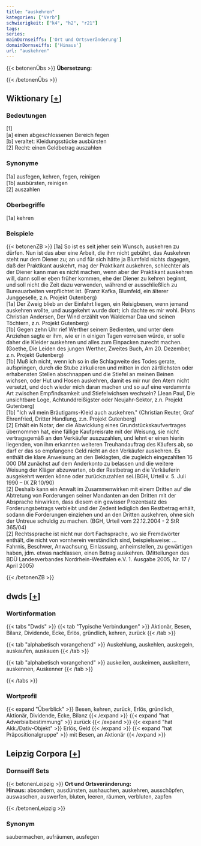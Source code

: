 ```yaml
---
title: "auskehren"
kategorien: ["Verb"]
schwierigkeit: ["k4", "h2", "r21"]
tags:
series:
mainDornseiffs: ['Ort und Ortsveränderung']
domainDornseiffs: ['Hinaus']
url: "auskehren"
---
```


{{< betonenÜbs >}}
**Übersetzung:**  
  
{{< /betonenÜbs >}}

## Wiktionary [[+](https://de.wiktionary.org/wiki/auskehren)]

### Bedeutungen
[1]  
[a] einen abgeschlossenen Bereich fegen  
[b] veraltet: Kleidungsstücke ausbürsten  
[2] Recht: einen Geldbetrag auszahlen  

### Synonyme
[1a] ausfegen, kehren, fegen, reinigen  
[1b] ausbürsten, reinigen  
[2] auszahlen  

### Oberbegriffe
[1a] kehren  

### Beispiele
{{< betonenZB >}}
[1a] So ist es seit jeher sein Wunsch, auskehren zu dürfen. Nun ist das aber eine Arbeit, die ihm nicht gebührt, das Auskehren steht nur dem Diener zu; an und für sich hätte ja Blumfeld nichts dagegen, daß der Praktikant auskehrt, mag der Praktikant auskehren, schlechter als der Diener kann man es nicht machen, wenn aber der Praktikant auskehren will, dann soll er eben früher kommen, ehe der Diener zu kehren beginnt, und soll nicht die Zeit dazu verwenden, während er ausschließlich zu Bureauarbeiten verpflichtet ist. (Franz Kafka, Blumfeld, ein älterer Junggeselle, z.n. Projekt Gutenberg)  
[1a] Der Zweig blieb an der Einfahrt liegen, ein Reisigbesen, wenn jemand auskehren wollte, und ausgekehrt wurde dort; ich dachte es mir wohl. (Hans Christian Andersen, Der Wind erzählt von Waldemar Daa und seinen Töchtern, z.n. Projekt Gutenberg)  
[1b] Gegen zehn Uhr rief Werther seinem Bedienten, und unter dem Anziehen sagte er ihm, wie er in einigen Tagen verreisen würde, er solle daher die Kleider auskehren und alles zum Einpacken zurecht machen. (Goethe, Die Leiden des jungen Werther, Zweites Buch, Am 20. Dezember, z.n. Projekt Gutenberg)  
[1b] Muß ich nicht, wenn ich so in die Schlagweite des Todes gerate, aufspringen, durch die Stube zirkulieren und mitten in den zärtlichsten oder erhabensten Stellen abschnappen und die Stiefel an meinen Beinen wichsen, oder Hut und Hosen auskehren, damit es mir nur den Atem nicht versetzt, und doch wieder mich daran machen und so auf eine verdammte Art zwischen Empfindsamkeit und Stiefelwichsen wechseln? (Jean Paul, Die unsichtbare Loge, Achtunddreißigster oder Neujahr-Sektor, z.n. Projekt Gutenberg)  
[1b] "Ich wil mein Bräutigams-Kleid auch auskehren." (Christian Reuter, Graf Ehrenfried, Dritter Handlung, z.n. Projekt Gutenberg)  
[2] Erhält ein Notar, der die Abwicklung eines Grundstückskaufvertrages übernommen hat, eine fällige Kaufpreisrate mit der Weisung, sie nicht vertragsgemäß an den Verkäufer auszuzahlen, und lehnt er einen hierin liegenden, von ihm erkannten weiteren Treuhandauftrag des Käufers ab, so darf er das so empfangene Geld nicht an den Verkäufer auskehren. Es enthält die klare Anweisung an den Beklagten, die zugleich eingezahlten 16 000 DM zunächst auf dem Anderkonto zu belassen und die weitere Weisung der Kläger abzuwarten, ob der Restbetrag an die Verkäuferin ausgekehrt werden könne oder zurückzuzahlen sei.(BGH, Urteil v. 5. Juli 1990  – IX ZR 10/90)  
[2] Deshalb kann ein Anwalt im Zusammenwirken mit einem Dritten auf die Abtretung von Forderungen seiner Mandanten an den Dritten mit der Absprache hinwirken, dass diesem ein gewisser Prozentsatz des Forderungsbetrags verbleibt und der Zedent lediglich den Restbetrag erhält, sodann die Forderungen einziehen und an den Dritten auskehren, ohne sich der Untreue schuldig zu machen. (BGH, Urteil vom 22.12.2004 - 2 StR 365/04)  
[2] Rechtssprache ist nicht nur dort Fachsprache, wo sie Fremdwörter enthält, die nicht von vornherein verständlich sind, beispielsweise: … Fahrnis, Beschwer, Anwachsung, Einlassung, anheimstellen, zu gewärtigen haben, jdm. etwas nachlassen, einen Betrag auskehren. (Mitteilungen des BDÜ Landesverbandes Nordrhein-Westfalen e.V. 1. Ausgabe 2005, Nr. 17 / April 2005)  

{{< /betonenZB >}}


## dwds [[+](https://www.dwds.de/wb/auskehren)]

### Wortinformation
{{< tabs "Dwds" >}}
{{< tab "Typische Verbindungen" >}}
Aktionär, Besen, Bilanz, Dividende, Ecke, Erlös, gründlich, kehren, zurück
{{< /tab >}}

{{< tab "alphabetisch vorangehend" >}}
Auskehlung, auskehlen, auskegeln, auskaufen, auskauen
{{< /tab >}}

{{< tab "alphabetisch vorangehend" >}}
auskeilen, auskeimen, auskeltern, auskennen, Auskenner
{{< /tab >}}

{{< /tabs >}}

### Wortprofil
{{< expand "Überblick" >}} Besen, kehren, zurück, Erlös, gründlich, Aktionär, Dividende, Ecke, Bilanz {{< /expand >}}
{{< expand "hat Adverbialbestimmung" >}} zurück {{< /expand >}}
{{< expand "hat Akk./Dativ-Objekt" >}} Erlös, Geld {{< /expand >}}
{{< expand "hat Präpositionalgruppe" >}} mit Besen, an Aktionär {{< /expand >}}

## Leipzig Corpora [[+](https://corpora.uni-leipzig.de/en/res?word=auskehren&corpusId=deu_newscrawl-public_2018)]

### Dornseiff Sets
{{< betonenLeipzig >}}
**Ort und Ortsveränderung:**  
**Hinaus:** absondern, ausdünsten, aushauchen, auskehren, ausschöpfen, auswaschen, auswerfen, bluten, leeren, räumen, verbluten, zapfen  

{{< /betonenLeipzig >}}

### Synonym
saubermachen, aufräumen, ausfegen

